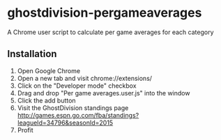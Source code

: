 ghostdivision-pergameaverages
=============================

A Chrome user script to calculate per game averages for each category

Installation
---
1. Open Google Chrome
2. Open a new tab and visit chrome://extensions/
3. Click on the "Developer mode" checkbox
4. Drag and drop "Per game averages.user.js" into the window
5. Click the add button
6. Visit the GhostDivision standings page http://games.espn.go.com/fba/standings?leagueId=34796&seasonId=2015
7. Profit
